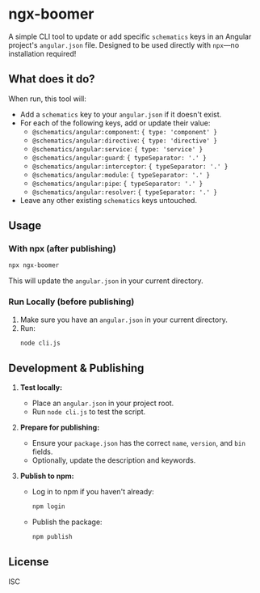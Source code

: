 # ngx-boomer

A simple CLI tool to update or add specific `schematics` keys in an Angular project's `angular.json` file. Designed to be used directly with `npx`—no installation required!

## What does it do?

When run, this tool will:

- Add a `schematics` key to your `angular.json` if it doesn't exist.
- For each of the following keys, add or update their value:
  - `@schematics/angular:component`: `{ type: 'component' }`
  - `@schematics/angular:directive`: `{ type: 'directive' }`
  - `@schematics/angular:service`: `{ type: 'service' }`
  - `@schematics/angular:guard`: `{ typeSeparator: '.' }`
  - `@schematics/angular:interceptor`: `{ typeSeparator: '.' }`
  - `@schematics/angular:module`: `{ typeSeparator: '.' }`
  - `@schematics/angular:pipe`: `{ typeSeparator: '.' }`
  - `@schematics/angular:resolver`: `{ typeSeparator: '.' }`
- Leave any other existing `schematics` keys untouched.

## Usage

### With npx (after publishing)

```sh
npx ngx-boomer
```

This will update the `angular.json` in your current directory.

### Run Locally (before publishing)

1. Make sure you have an `angular.json` in your current directory.
2. Run:
   ```sh
   node cli.js
   ```

## Development & Publishing

1. **Test locally:**

   - Place an `angular.json` in your project root.
   - Run `node cli.js` to test the script.

2. **Prepare for publishing:**

   - Ensure your `package.json` has the correct `name`, `version`, and `bin` fields.
   - Optionally, update the description and keywords.

3. **Publish to npm:**
   - Log in to npm if you haven't already:
     ```sh
     npm login
     ```
   - Publish the package:
     ```sh
     npm publish
     ```

## License

ISC
